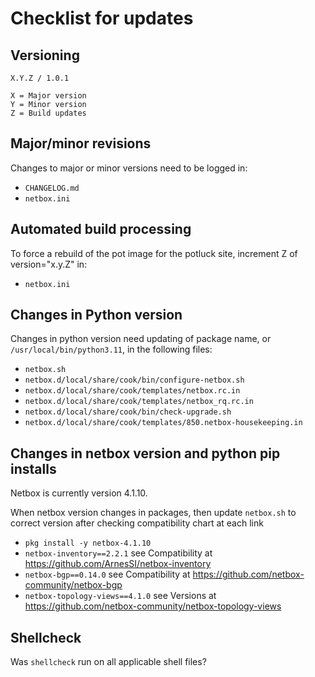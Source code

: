 # Checklist for updates

## Versioning
```
X.Y.Z / 1.0.1

X = Major version
Y = Minor version
Z = Build updates
```

## Major/minor revisions
Changes to major or minor versions need to be logged in:
* `CHANGELOG.md`
* `netbox.ini`

## Automated build processing
To force a rebuild of the pot image for the potluck site, increment Z of version="x.y.Z" in:
* `netbox.ini`

## Changes in Python version
Changes in python version need updating of package name, or `/usr/local/bin/python3.11`, in the following files:
* `netbox.sh`
* `netbox.d/local/share/cook/bin/configure-netbox.sh`
* `netbox.d/local/share/cook/templates/netbox.rc.in`
* `netbox.d/local/share/cook/templates/netbox_rq.rc.in`
* `netbox.d/local/share/cook/bin/check-upgrade.sh`
* `netbox.d/local/share/cook/templates/850.netbox-housekeeping.in`

## Changes in netbox version and python pip installs
Netbox is currently version 4.1.10.

When netbox version changes in packages, then update `netbox.sh` to correct version after checking compatibility chart at each link
* `pkg install -y netbox-4.1.10`
* `netbox-inventory==2.2.1` see Compatibility at https://github.com/ArnesSI/netbox-inventory
* `netbox-bgp==0.14.0` see Compatibility at https://github.com/netbox-community/netbox-bgp
* `netbox-topology-views==4.1.0` see Versions at https://github.com/netbox-community/netbox-topology-views

## Shellcheck
Was `shellcheck` run on all applicable shell files?
